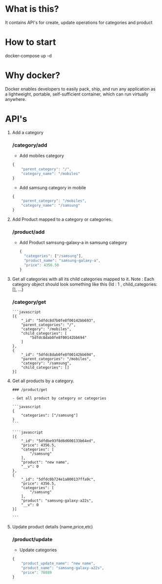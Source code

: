 # What is this?

It contains API's for create, update operations for categories and product

# How to start

docker-compose up -d

# Why docker?

Docker enables developers to easily pack, ship, and run any application as a lightweight, portable, self-sufficient container, which can run virtually anywhere.

# API's

1.  Add a category

    ### /category/add

    - Add mobiles category

    ```javascript
    {
        "parent_category": "/",
        "category_name": "/mobiles"
    }
    ```

    - Add samsung category in mobile

    ```javascript
    {
        "parent_category": "/mobiles",
        "category_name": "/samsung"
    }
    ```

2)  Add Product mapped to a category or categories.

    ### /product/add

    - Add Product samsung-galaxy-a in samsung category

      ```javascript
      {
        "categories": ["/samsung"],
        "product_name": "samsung-galaxy-a",
        "price": 4356.50
      }
      ```

3)  Get all categories with all its child categories mapped to it. Note : Each
    category object should look something like this {Id : 1 , child_categories:
    [], ...}

    ### /category/get

        ```javascript
        [{
            "_id": "5dfdc8d7b0fe8f00142bb693",
            "parent_categories": "/",
            "category": "/mobiles",
            "child_categories": [
                "5dfdc8dab0fe8f00142bb694"
            ]
        },
        {
            "_id": "5dfdc8dab0fe8f00142bb694",
            "parent_categories": "/mobiles",
            "category": "/samsung",
            "child_categories": []
        }]

4)  Get all products by a category.

        ### /product/get

        - Get all product by category or categories

        ```javascript
        {
            "categories": ["/samsung"]
        }
        ```

        ````javascript
        [{
            "_id": "5dfdbe93f8d6d600133b64ed",
            "price": 4356.5,
            "categories": [
                "/samsung"
            ],
            "product": "new name",
            "__v": 0
        },
        {
            "_id": "5dfdc0b724e1a800137ffa9c",
            "price": 4356.5,
            "categories": [
                "/samsung"
            ],
            "product": "samsung-galaxy-a22s",
            "__v": 0
        }]

        ```

5.  Update product details (name,price,etc)

    ### /product/update

    - Update categories

    ```javascript
    {
        "product_update_name": "new name",
        "product_name": "samsung-galaxy-a22s",
        "price": 78889
    }
    ```

```

```
